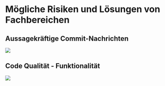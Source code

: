 # Mögliche Risiken und Lösungen von Fachbereichen

## Aussagekräftige Commit-Nachrichten
![](https://bilderupload.org/image/7f2768989-6gl1lf.jpg)

## Code Qualität - Funktionalität
![](https://bilderupload.org/image/f29269546-6gl2m5.jpg)